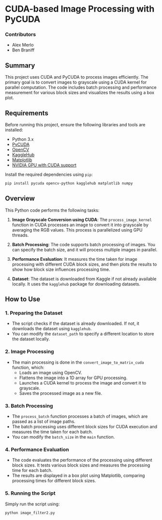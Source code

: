 # CUDA-based Image Processing with PyCUDA

### Contributors
- Alex Merlo
- Ben Braniff


## Summary

This project uses CUDA and PyCUDA to process images efficiently. The primary goal is to convert images to grayscale using a CUDA kernel for parallel computation. The code includes batch processing and performance measurement for various block sizes and visualizes the results using a box plot.

## Requirements

Before running this project, ensure the following libraries and tools are installed:

- Python 3.x
- [PyCUDA](https://documen.tician.de/pycuda/)
- [OpenCV](https://opencv.org/)
- [KaggleHub](https://github.com/kaggle/kaggle-api)
- [Matplotlib](https://matplotlib.org/)
- [NVIDIA GPU with CUDA support](https://developer.nvidia.com/cuda-toolkit)

Install the required dependencies using `pip`:

```bash
pip install pycuda opencv-python kagglehub matplotlib numpy
```

## Overview

This Python code performs the following tasks:

1. **Image Grayscale Conversion using CUDA**: The `process_image_kernel` function in CUDA processes an image to convert it into grayscale by averaging the RGB values. This process is parallelized using GPU threads.

2. **Batch Processing**: The code supports batch processing of images. You can specify the batch size, and it will process multiple images in parallel.

3. **Performance Evaluation**: It measures the time taken for image processing with different CUDA block sizes, and then plots the results to show how block size influences processing time.

4. **Dataset**: The dataset is downloaded from Kaggle if not already available locally. It uses the `kagglehub` package for downloading datasets.

## How to Use

### 1. Preparing the Dataset

- The script checks if the dataset is already downloaded. If not, it downloads the dataset using `kagglehub`.
- You can modify the `dataset_path` to specify a different location to store the dataset locally.

### 2. Image Processing

- The main processing is done in the `convert_image_to_matrix_cuda` function, which:
    - Loads an image using OpenCV.
    - Flattens the image into a 1D array for GPU processing.
    - Launches a CUDA kernel to process the image and convert it to grayscale.
    - Saves the processed image as a new file.

### 3. Batch Processing

- The `process_batch` function processes a batch of images, which are passed as a list of image paths.
- The batch processing uses different block sizes for CUDA execution and measures the time taken for each batch.
- You can modify the `batch_size` in the `main` function.

### 4. Performance Evaluation

- The code evaluates the performance of the processing using different block sizes. It tests various block sizes and measures the processing time for each batch.
- The results are displayed in a box plot using Matplotlib, comparing processing times for different block sizes.

### 5. Running the Script

Simply run the script using:

```bash
python image_filter2.py
```